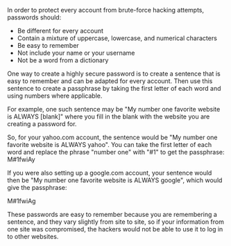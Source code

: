 In order to protect every account from brute-force hacking attempts, passwords should:

- Be different for every account
- Contain a mixture of uppercase, lowercase, and numerical characters
- Be easy to remember
- Not include your name or your username
- Not be a word from a dictionary

One way to create a highly secure password is to create a sentence that is easy to remember and can be adapted for every account. Then use this sentence to create a passphrase by taking the first letter of each word and using numbers where applicable.


For example, one such sentence may be "My number one favorite website is ALWAYS [blank]" where you fill in the blank with the website you are creating a password for.

So, for your yahoo.com account, the sentence would be "My number one favorite website is ALWAYS yahoo". You can take the first letter of each word and replace the phrase "number one" with "#1" to get the passphrase:
M#1fwiAy

If you were also setting up a google.com account, your sentence would then be "My number one favorite website is ALWAYS google", which would give the passphrase:

M#1fwiAg

These passwords are easy to remember because you are remembering a sentence, and they vary slightly from site to site, so if your information from one site was compromised, the hackers would not be able to use it to log in to other websites.

